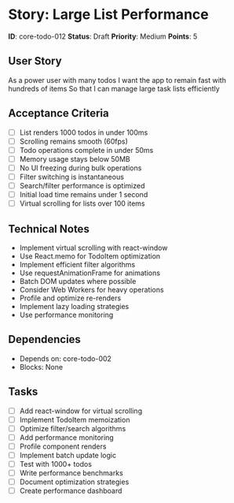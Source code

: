# Story: Large List Performance

**ID**: core-todo-012
**Status**: Draft
**Priority**: Medium
**Points**: 5

## User Story
As a power user with many todos
I want the app to remain fast with hundreds of items
So that I can manage large task lists efficiently

## Acceptance Criteria
- [ ] List renders 1000 todos in under 100ms
- [ ] Scrolling remains smooth (60fps)
- [ ] Todo operations complete in under 50ms
- [ ] Memory usage stays below 50MB
- [ ] No UI freezing during bulk operations
- [ ] Filter switching is instantaneous
- [ ] Search/filter performance is optimized
- [ ] Initial load time remains under 1 second
- [ ] Virtual scrolling for lists over 100 items

## Technical Notes
- Implement virtual scrolling with react-window
- Use React.memo for TodoItem optimization
- Implement efficient filter algorithms
- Use requestAnimationFrame for animations
- Batch DOM updates where possible
- Consider Web Workers for heavy operations
- Profile and optimize re-renders
- Implement lazy loading strategies
- Use performance monitoring

## Dependencies
- Depends on: core-todo-002
- Blocks: None

## Tasks
- [ ] Add react-window for virtual scrolling
- [ ] Implement TodoItem memoization
- [ ] Optimize filter/search algorithms
- [ ] Add performance monitoring
- [ ] Profile component renders
- [ ] Implement batch update logic
- [ ] Test with 1000+ todos
- [ ] Write performance benchmarks
- [ ] Document optimization strategies
- [ ] Create performance dashboard